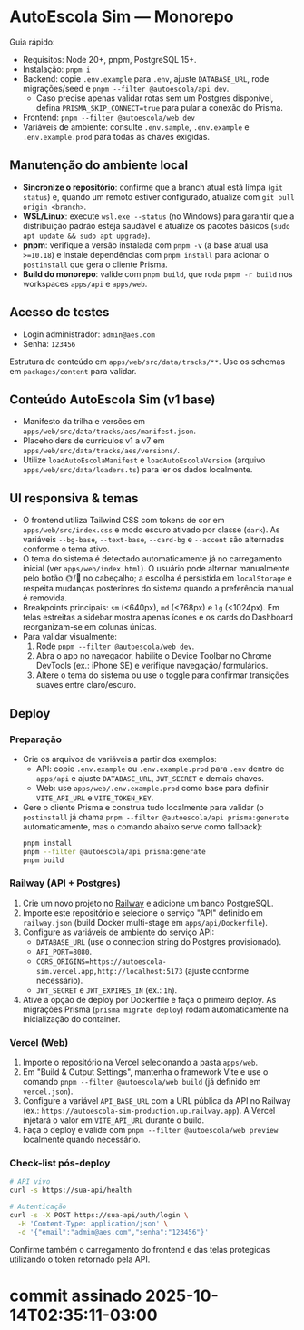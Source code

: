 # AutoEscola Sim — Monorepo

Guia rápido:
- Requisitos: Node 20+, pnpm, PostgreSQL 15+.
- Instalação: `pnpm i`
- Backend: copie `.env.example` para `.env`, ajuste `DATABASE_URL`, rode migrações/seed e `pnpm --filter @autoescola/api dev`.
  - Caso precise apenas validar rotas sem um Postgres disponível, defina `PRISMA_SKIP_CONNECT=true` para pular a conexão do Prisma.
- Frontend: `pnpm --filter @autoescola/web dev`
- Variáveis de ambiente: consulte `.env.sample`, `.env.example` e `.env.example.prod` para todas as chaves exigidas.

## Manutenção do ambiente local

- **Sincronize o repositório**: confirme que a branch atual está limpa (`git status`) e, quando um remoto estiver configurado, atualize com `git pull origin <branch>`.
- **WSL/Linux**: execute `wsl.exe --status` (no Windows) para garantir que a distribuição padrão esteja saudável e atualize os pacotes básicos (`sudo apt update && sudo apt upgrade`).
- **pnpm**: verifique a versão instalada com `pnpm -v` (a base atual usa `>=10.18`) e instale dependências com `pnpm install` para acionar o `postinstall` que gera o cliente Prisma.
- **Build do monorepo**: valide com `pnpm build`, que roda `pnpm -r build` nos workspaces `apps/api` e `apps/web`.

## Acesso de testes

- Login administrador: `admin@aes.com`
- Senha: `123456`

Estrutura de conteúdo em `apps/web/src/data/tracks/**`. Use os schemas em `packages/content` para validar.

## Conteúdo AutoEscola Sim (v1 base)
- Manifesto da trilha e versões em `apps/web/src/data/tracks/aes/manifest.json`.
- Placeholders de currículos v1 a v7 em `apps/web/src/data/tracks/aes/versions/`.
- Utilize `loadAutoEscolaManifest` e `loadAutoEscolaVersion` (arquivo `apps/web/src/data/loaders.ts`) para ler os dados localmente.

## UI responsiva & temas

- O frontend utiliza Tailwind CSS com tokens de cor em `apps/web/src/index.css` e modo escuro ativado por classe (`dark`). As variáveis `--bg-base`, `--text-base`, `--card-bg` e `--accent` são alternadas conforme o tema ativo.
- O tema do sistema é detectado automaticamente já no carregamento inicial (ver `apps/web/index.html`). O usuário pode alternar manualmente pelo botão 🌞/🌙 no cabeçalho; a escolha é persistida em `localStorage` e respeita mudanças posteriores do sistema quando a preferência manual é removida.
- Breakpoints principais: `sm` (<640px), `md` (<768px) e `lg` (<1024px). Em telas estreitas a sidebar mostra apenas ícones e os cards do Dashboard reorganizam-se em colunas únicas.
- Para validar visualmente:
  1. Rode `pnpm --filter @autoescola/web dev`.
  2. Abra o app no navegador, habilite o Device Toolbar no Chrome DevTools (ex.: iPhone SE) e verifique navegação/ formulários.
  3. Altere o tema do sistema ou use o toggle para confirmar transições suaves entre claro/escuro.

## Deploy

### Preparação

- Crie os arquivos de variáveis a partir dos exemplos:
  - API: copie `.env.example` ou `.env.example.prod` para `.env` dentro de `apps/api` e ajuste `DATABASE_URL`, `JWT_SECRET` e demais chaves.
  - Web: use `apps/web/.env.example.prod` como base para definir `VITE_API_URL` e `VITE_TOKEN_KEY`.
- Gere o cliente Prisma e construa tudo localmente para validar (o `postinstall` já chama `pnpm --filter @autoescola/api prisma:generate` automaticamente, mas o comando abaixo serve como fallback):
  ```bash
  pnpm install
  pnpm --filter @autoescola/api prisma:generate
  pnpm build
  ```

### Railway (API + Postgres)

1. Crie um novo projeto no [Railway](https://railway.app) e adicione um banco PostgreSQL.
2. Importe este repositório e selecione o serviço "API" definido em `railway.json` (build Docker multi-stage em `apps/api/Dockerfile`).
3. Configure as variáveis de ambiente do serviço API:
   - `DATABASE_URL` (use o connection string do Postgres provisionado).
   - `API_PORT=8080`.
   - `CORS_ORIGINS=https://autoescola-sim.vercel.app,http://localhost:5173` (ajuste conforme necessário).
   - `JWT_SECRET` e `JWT_EXPIRES_IN` (ex.: `1h`).
4. Ative a opção de deploy por Dockerfile e faça o primeiro deploy. As migrações Prisma (`prisma migrate deploy`) rodam automaticamente na inicialização do container.

### Vercel (Web)

1. Importe o repositório na Vercel selecionando a pasta `apps/web`.
2. Em "Build & Output Settings", mantenha o framework Vite e use o comando `pnpm --filter @autoescola/web build` (já definido em `vercel.json`).
3. Configure a variável `API_BASE_URL` com a URL pública da API no Railway (ex.: `https://autoescola-sim-production.up.railway.app`). A Vercel injetará o valor em `VITE_API_URL` durante o build.
4. Faça o deploy e valide com `pnpm --filter @autoescola/web preview` localmente quando necessário.

### Check-list pós-deploy

```bash
# API vivo
curl -s https://sua-api/health

# Autenticação
curl -s -X POST https://sua-api/auth/login \
  -H 'Content-Type: application/json' \
  -d '{"email":"admin@aes.com","senha":"123456"}'
```

Confirme também o carregamento do frontend e das telas protegidas utilizando o token retornado pela API.

# commit assinado 2025-10-14T02:35:11-03:00
